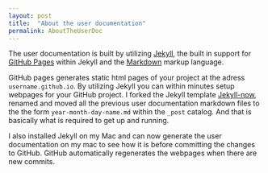 ```yaml
---
layout: post
title:  "About the user documentation"
permalink: AboutTheUserDoc
---
```


The user documentation is built by utilizing [Jekyll](https://jekyllrb.com/), the built in support for [GitHub Pages](https://pages.github.com/) within Jekyll and the [Markdown](https://en.wikipedia.org/wiki/Markdown) markup language.

GitHub pages generates static html pages of your project at the adress `username.github.io`. By utilizing Jekyll you can within minutes setup webpages for your GitHub project. I forked the Jekyll template [Jekyll-now](https://github.com/barryclark/jekyll-now), renamed and moved all the previous user documentation markdown files to the the form `year-month-day-name.md` within the `_post` catalog. And that is basically what is required to get up and running.

I also installed Jekyll on my Mac and can now generate the user documentation on my mac to see how it is before committing the changes to GitHub. GitHub automatically regenerates the webpages when there are new commits.

